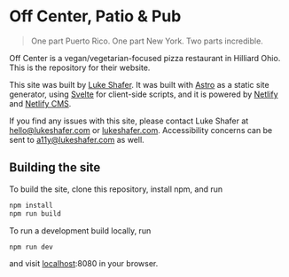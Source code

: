 # Off Center, Patio & Pub

> One part Puerto Rico. One part New York. Two parts incredible. 

Off Center is a vegan/vegetarian-focused pizza restaurant in Hilliard Ohio. This is the repository for their website.

This site was built by [Luke Shafer](https://github.com/lukeshafer). It was built with [Astro](https://astro.build) as a static site generator, using [Svelte](https://svelte.dev) for client-side scripts, and it is powered by [Netlify](https://netlify.com) and [Netlify CMS](https://netlifycms.org).

If you find any issues with this site, please contact Luke Shafer at [hello@lukeshafer.com](mailto:hello@lukeshafer.com) or [lukeshafer.com](https://lukeshafer.com). Accessibility concerns can be sent to [a11y@lukeshafer.com](mailto:a11y@lukeshafer.com) as well.

## Building the site

To build the site, clone this repository, install npm, and run

```bash
npm install
npm run build
```

To run a development build locally, run

```bash
npm run dev
```

and visit [localhost](http://localhost):8080 in your browser. 
